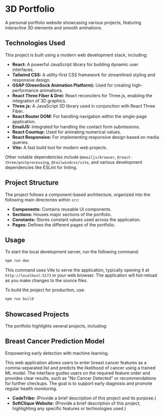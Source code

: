 # 3D Portfolio

A personal portfolio website showcasing various projects, featuring interactive 3D elements and smooth animations.

## Technologies Used

This project is built using a modern web development stack, including:

-   **React:** A powerful JavaScript library for building dynamic user interfaces.
-   **Tailwind CSS:** A utility-first CSS framework for streamlined styling and responsive design.
-   **GSAP (GreenSock Animation Platform):** Used for creating high-performance animations.
-   **React Three Fiber & Drei:** React reconcilers for Three.js, enabling the integration of 3D graphics.
-   **Three.js:** A JavaScript 3D library used in conjunction with React Three Fiber.
-   **React Router DOM:** For handling navigation within the single-page application.
-   **EmailJS:** Integrated for handling the contact form submissions.
-   **React Countup:** Used for animating numerical values.
-   **React Responsive:** For implementing responsive design based on media queries.
-   **Vite:** A fast build tool for modern web projects.

Other notable dependencies include `@emailjs/browser`, `@react-three/postprocessing`, `@tailwindcss/vite`, and various development dependencies like ESLint for linting.

## Project Structure

The project follows a component-based architecture, organized into the following main directories within `src`:

-   **Components:** Contains reusable UI components.
-   **Sections:** Houses major sections of the portfolio.
-   **Constants:** Stores constant values used across the application.
-   **Pages:** Defines the different pages of the portfolio.


## Usage

To start the local development server, run the following command:

```bash
npm run dev 
```

This command uses Vite to serve the application, typically opening it at `http://localhost:5173` in your web browser. The application will hot-reload as you make changes to the source files.

To build the project for production, use:

```bash
npm run build
```

## Showcased Projects

The portfolio highlights several projects, including:

## Breast Cancer Prediction Model

Empowering early detection with machine learning.

This web application allows users to enter breast cancer features as a comma-separated list and predicts the likelihood of cancer using a trained ML model. The interface guides users on the required feature order and provides clear results, such as "No Cancer Detected" or recommendations for further checkups. The goal is to support early diagnosis and promote regular health monitoring.
-   **CodeTribe:** (Provide a brief description of this project and its purpose.)
-   **SoftClique Website:** (Provide a brief description of this project, highlighting any specific features or technologies used.)


